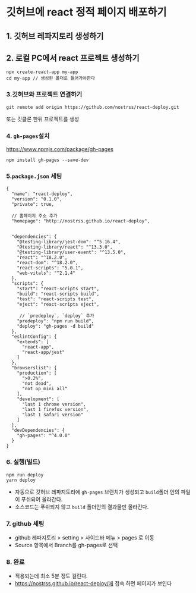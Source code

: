 # 깃허브에 react 정적 페이지 배포하기

## 1. 깃허브 레파지토리 생성하기

## 2. 로컬 PC에서 react 프로젝트 생성하기

```
npx create-react-app my-app
cd my-app // 생성된 폴더로 들어가야한다

```

### 3.깃허브와 프로젝트 연결하기

```
git remote add origin https://github.com/nostrss/react-deploy.git
```

또는 깃클론 한뒤 프로젝트를 생성

### 4. `gh-pages`설치

https://www.npmjs.com/package/gh-pages

`npm install gh-pages --save-dev`

### 5.`package.json` 세팅

```
{
  "name": "react-deploy",
  "version": "0.1.0",
  "private": true,

  // 홈페이지 주소 추가
  "homepage": "http://nostrss.github.io/react-deploy",


  "dependencies": {
    "@testing-library/jest-dom": "^5.16.4",
    "@testing-library/react": "^13.3.0",
    "@testing-library/user-event": "^13.5.0",
    "react": "^18.2.0",
    "react-dom": "^18.2.0",
    "react-scripts": "5.0.1",
    "web-vitals": "^2.1.4"
  },
  "scripts": {
    "start": "react-scripts start",
    "build": "react-scripts build",
    "test": "react-scripts test",
    "eject": "react-scripts eject",

     // `predeploy`, `deploy` 추가
    "predeploy": "npm run build",
    "deploy": "gh-pages -d build"
  },
  "eslintConfig": {
    "extends": [
      "react-app",
      "react-app/jest"
    ]
  },
  "browserslist": {
    "production": [
      ">0.2%",
      "not dead",
      "not op_mini all"
    ],
    "development": [
      "last 1 chrome version",
      "last 1 firefox version",
      "last 1 safari version"
    ]
  },
  "devDependencies": {
    "gh-pages": "^4.0.0"
  }
}
```

### 6. 실행(빌드)

```
npm run deploy
yarn deploy
```

- 자동으로 깃허브 레파지토리에 `gh-pages` 브랜치가 생성되고 `build`폴더 안의 파일이 푸쉬되어 올라간다.
- 소스코드는 푸쉬되지 않고 `build` 폴더안의 결과물만 올라간다.

### 7. github 세팅

- github 레파지토리 > setting > 사이드바 메뉴 > pages 로 이동
- Source 항목에서 Branch를 gh-pages로 선택

### 8. 완료

- 적용되는데 최소 5분 정도 걸린다.
- https://nostrss.github.io/react-deploy/에 접속 하면 페이지가 보인다
